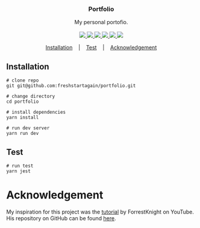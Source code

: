 <h3 align=center>Portfolio</h3>
<p align=center>
  <span>My personal portofio.</span>
  <br>
  <br>
  <a target="_blank" href="https://reactjs.org/" title="React">
    <img src="https://img.shields.io/badge/-React-blue">
  </a>
  <a target="_blank" href="https://tailwindcss.com/" title="Tailwind">
    <img src="https://img.shields.io/badge/-Tailwind-lightgrey">
  </a>
  <a target="_blank" href="https://vitejs.dev/" title="Vite">
    <img src="https://img.shields.io/badge/-Vite-yellowgreen">
  </a>
  <a target="_blank" href="https://github.com/freshstartagain/portfolio/actions/workflows/code_quality.yml" title="Code Quality">
    <img src="https://github.com/freshstartagain/portfolio/actions/workflows/code_quality.yml/badge.svg">
  </a>
    <a target="_blank" href="https://github.com/freshstartagain/portfolio/actions/workflows/test.yml" title="Test">
    <img src="https://github.com/freshstartagain/portfolio/actions/workflows/test.yml/badge.svg">
  </a>
  <a target="_blank" href="https://github.com/freshstartagain/portfolio/actions/workflows/pages/pages-build-deployment" title="Deployment">
    <img src="https://github.com/freshstartagain/portfolio/actions/workflows/pages/pages-build-deployment/badge.svg">
  </a>
</p>

<p align="center">
  <a href="#installation">Installation</a>
  &nbsp;&nbsp;&nbsp;|&nbsp;&nbsp;&nbsp;
  <a href="#test">Test</a>
  &nbsp;&nbsp;&nbsp;|&nbsp;&nbsp;&nbsp;
  <a href="#acknowledgement">Acknowledgement</a>
</p>

## Installation

```console
# clone repo
git git@github.com:freshstartagain/portfolio.git

# change directory
cd portfolio

# install dependencies
yarn install

# run dev server
yarn run dev
```

## Test
```console
# run test
yarn jest
```

# Acknowledgement

My inspiration for this project was the [tutorial](https://www.youtube.com/watch?v=b0pkpcD8Ms4) by ForrestKnight on YouTube.
His repository on GitHub can be found [here](https://github.com/ForrestKnight/minimal-portfolio).
